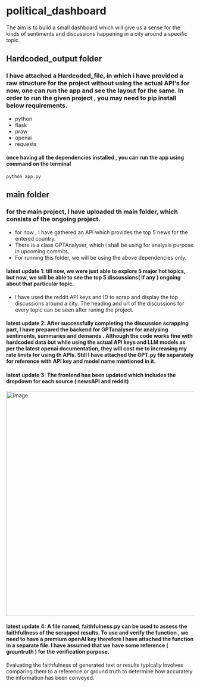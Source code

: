 # political_dashboard
The aim is to build a small dashboard which will give us a sense for the kinds of sentiments and discussions happening in a city around a specific topic.
## Hardcoded_output folder
### I have attached a Hardcoded_file, in which i have provided a raw structure for the project without using the actual API's for now, one can run the app and see the layout for the same. In order to run the given project , you may need to pip install below requirements.
- python
- flask
- praw
- openai
- requests
#### once having all the dependencies installed , you can run the app using command on the terminal 
```
python app.py
```
## main folder
### for the main project, I have uploaded th main folder, which consists of the ongoing project. 
- for now , I have gathered an API which provides the top 5 news for the entered country.
- There is a class GPTAnalyser, which i shall be using for analysis purpose in upcoming commits.
- For running this folder, we will be using the above dependencies only.

#### latest update 1: till now, we were just able to explore 5 major hot topics, but now, we will be able to see the top 5 discussions( if any ) ongoing about that particular topic.
- I have used the reddit API keys and ID to scrap and display the top discussions around a city. The heading and url of the discussions for every topic can be seen after runing the project.
#### latest update 2: After successfully completing the discussion scrapping part, I have prepared the backend for GPTanalyser for analysing sentiments, summaries and demands . Although the code works fine with hardcoded data but while using the actual API keys and LLM models as per the latest openai documentation, they will cost me to increasing my rate limits for using th APIs. Still I have attached the GPT.py file separately for reference with API key and model name mentioned in it. 

#### latest update 3: The frontend has been updated which includes the dropdown for each source ( newsAPI and reddit)
<img width="603" alt="image" src="https://github.com/Shivastuti2506/political_dashboard/assets/153611876/c980cbbb-43f8-464d-aa1e-d28f7b6edc47">

#### latest update 4: A file named, faithfulness.py can be used to assess the faithfullness of the scrapped results. To use and verify the function , we need to have a premium openAI key therefore I have attached the function in a separate file. I have assumed that we have some reference ( grountruth ) for the verification purpose. 
Evaluating the faithfulness of generated text or results typically involves comparing them to a reference or ground truth to determine how accurately the information has been conveyed.


